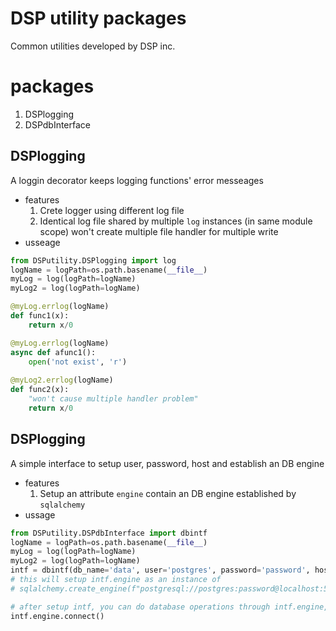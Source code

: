 DSP utility packages  
===
Common utilities developed by DSP inc.

# packages  
1. DSPlogging  
2. DSPdbInterface

## DSPlogging
A loggin decorator keeps logging functions' error messeages  

* features  
    1. Crete logger using different log file  
    2. Identical log file shared by multiple `log` instances (in same module scope) won't create multiple file handler for multiple write  
* usseage  
```python
from DSPutility.DSPlogging import log
logName = logPath=os.path.basename(__file__)
myLog = log(logPath=logName)
myLog2 = log(logPath=logName)

@myLog.errlog(logName)
def func1(x):
    return x/0

@myLog.errlog(logName)
async def afunc1():
    open('not exist', 'r')
		
@myLog2.errlog(logName)
def func2(x):
    "won't cause multiple handler problem"
    return x/0
```

## DSPlogging
A simple interface to setup user, password, host and establish an DB engine
* features
    1. Setup an attribute `engine` contain an DB engine established by `sqlalchemy`
* ussage
```python
from DSPutility.DSPdbInterface import dbintf
logName = logPath=os.path.basename(__file__)
myLog = log(logPath=logName)
myLog2 = log(logPath=logName)
intf = dbintf(db_name='data', user='postgres', password='password', host='localhost', port='5432', vendor:str='postgresql')
# this will setup intf.engine as an instance of
# sqlalchemy.create_engine(f"postgresql://postgres:password@localhost:5432/data")

# after setup intf, you can do database operations through intf.engine, such as
intf.engine.connect()
```